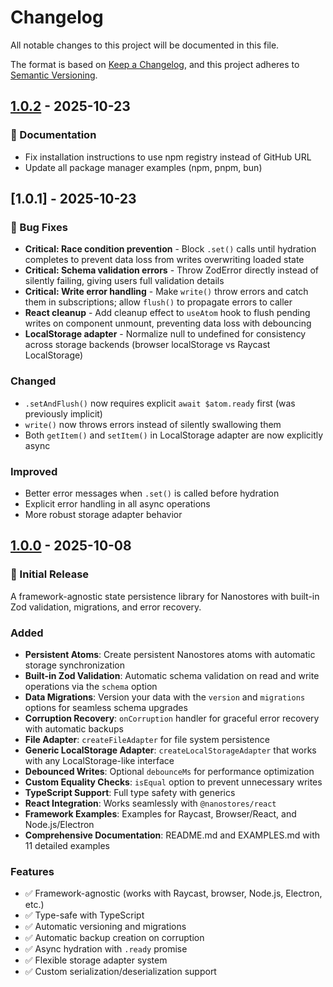 # Changelog

All notable changes to this project will be documented in this file.

The format is based on [Keep a Changelog](https://keepachangelog.com/en/1.0.0/),
and this project adheres to [Semantic Versioning](https://semver.org/spec/v2.0.0.html).

## [1.0.2] - 2025-10-23

### 📝 Documentation

- Fix installation instructions to use npm registry instead of GitHub URL
- Update all package manager examples (npm, pnpm, bun)

[1.0.2]: https://github.com/SebastianJarsve/zod-persist/releases/tag/v1.0.2

## [1.0.1] - 2025-10-23

### 🐛 Bug Fixes

- **Critical: Race condition prevention** - Block `.set()` calls until hydration completes to prevent data loss from writes overwriting loaded state
- **Critical: Schema validation errors** - Throw ZodError directly instead of silently failing, giving users full validation details
- **Critical: Write error handling** - Make `write()` throw errors and catch them in subscriptions; allow `flush()` to propagate errors to caller
- **React cleanup** - Add cleanup effect to `useAtom` hook to flush pending writes on component unmount, preventing data loss with debouncing
- **LocalStorage adapter** - Normalize null to undefined for consistency across storage backends (browser localStorage vs Raycast LocalStorage)

### Changed

- `.setAndFlush()` now requires explicit `await $atom.ready` first (was previously implicit)
- `write()` now throws errors instead of silently swallowing them
- Both `getItem()` and `setItem()` in LocalStorage adapter are now explicitly async

### Improved

- Better error messages when `.set()` is called before hydration
- Explicit error handling in all async operations
- More robust storage adapter behavior

## [1.0.0] - 2025-10-08

### 🎉 Initial Release

A framework-agnostic state persistence library for Nanostores with built-in Zod validation, migrations, and error recovery.

### Added

- **Persistent Atoms**: Create persistent Nanostores atoms with automatic storage synchronization
- **Built-in Zod Validation**: Automatic schema validation on read and write operations via the `schema` option
- **Data Migrations**: Version your data with the `version` and `migrations` options for seamless schema upgrades
- **Corruption Recovery**: `onCorruption` handler for graceful error recovery with automatic backups
- **File Adapter**: `createFileAdapter` for file system persistence
- **Generic LocalStorage Adapter**: `createLocalStorageAdapter` that works with any LocalStorage-like interface
- **Debounced Writes**: Optional `debounceMs` for performance optimization
- **Custom Equality Checks**: `isEqual` option to prevent unnecessary writes
- **TypeScript Support**: Full type safety with generics
- **React Integration**: Works seamlessly with `@nanostores/react`
- **Framework Examples**: Examples for Raycast, Browser/React, and Node.js/Electron
- **Comprehensive Documentation**: README.md and EXAMPLES.md with 11 detailed examples

### Features

- ✅ Framework-agnostic (works with Raycast, browser, Node.js, Electron, etc.)
- ✅ Type-safe with TypeScript
- ✅ Automatic versioning and migrations
- ✅ Automatic backup creation on corruption
- ✅ Async hydration with `.ready` promise
- ✅ Flexible storage adapter system
- ✅ Custom serialization/deserialization support

[1.0.0]: https://github.com/SebastianJarsve/zod-persist/releases/tag/v1.0.0
